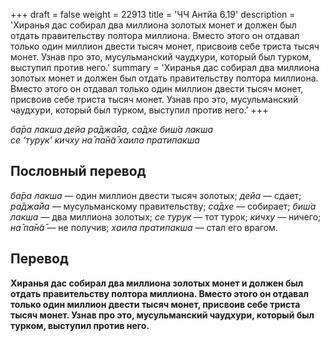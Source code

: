 +++
draft = false
weight = 22913
title = 'ЧЧ Антйа 6.19'
description = 'Хиранья дас собирал два миллиона золотых монет и должен был отдать правительству полтора миллиона. Вместо этого он отдавал только один миллион двести тысяч монет, присвоив себе триста тысяч монет. Узнав про это, мусульманский чаудхури, который был турком, выступил против него.'
summary = 'Хиранья дас собирал два миллиона золотых монет и должен был отдать правительству полтора миллиона. Вместо этого он отдавал только один миллион двести тысяч монет, присвоив себе триста тысяч монет. Узнав про это, мусульманский чаудхури, который был турком, выступил против него.'
+++

_ба̄ра лакша дейа ра̄джа̄йа,_ _са̄дхе биш́а лакша  
се ‘турук’ кичху на̄ па̄н̃а̄ хаила пратипакша_

## Пословный перевод

_ба̄ра_ _лакша_ — один миллион двести тысяч золотых; _дейа_ — сдает; _ра̄джа̄йа_ — мусульманскому правительству; _са̄дхе_ — собирает; _биш́а_ _лакша_ — два миллиона золотых; _се_ _турук_ — тот турок; _кичху_ — ничего; _на̄_ _па̄н̃а̄_ — не получив; _хаила_ _пратипакша_ — стал его врагом.

## Перевод

**Хиранья дас собирал два миллиона золотых монет и должен был отдать правительству полтора миллиона. Вместо этого он отдавал только один миллион двести тысяч монет, присвоив себе триста тысяч монет. Узнав про это, мусульманский чаудхури, который был турком, выступил против него.**
